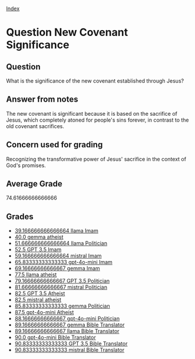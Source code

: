 
[Index](../../index.md)
# Question New Covenant Significance
## Question
What is the significance of the new covenant established through Jesus?

## Answer from notes
The new covenant is significant because it is based on the sacrifice of Jesus, which completely atoned for people's sins forever, in contrast to the old covenant sacrifices.

## Concern used for grading
Recognizing the transformative power of Jesus' sacrifice in the context of God's promises.

## Average Grade
74.61666666666666

## Grades
 * [39.166666666666664 llama Imam](../answers/llama_Imam/New_Covenant_Significance.md)
 * [40.0 gemma atheist](../answers/gemma_atheist/New_Covenant_Significance.md)
 * [51.666666666666664 llama Politician](../answers/llama_Politician/New_Covenant_Significance.md)
 * [52.5 GPT 3.5 Imam](../answers/GPT_3.5_Imam/New_Covenant_Significance.md)
 * [59.166666666666664 mistral Imam](../answers/mistral_Imam/New_Covenant_Significance.md)
 * [65.83333333333333 gpt-4o-mini Imam](../answers/gpt-4o-mini_Imam/New_Covenant_Significance.md)
 * [69.16666666666667 gemma Imam](../answers/gemma_Imam/New_Covenant_Significance.md)
 * [77.5 llama atheist](../answers/llama_atheist/New_Covenant_Significance.md)
 * [79.16666666666667 GPT 3.5 Politician](../answers/GPT_3.5_Politician/New_Covenant_Significance.md)
 * [81.66666666666667 mistral Politician](../answers/mistral_Politician/New_Covenant_Significance.md)
 * [82.5 GPT 3.5 Atheist](../answers/GPT_3.5_Atheist/New_Covenant_Significance.md)
 * [82.5 mistral atheist](../answers/mistral_atheist/New_Covenant_Significance.md)
 * [85.83333333333333 gemma Politician](../answers/gemma_Politician/New_Covenant_Significance.md)
 * [87.5 gpt-4o-mini Atheist](../answers/gpt-4o-mini_Atheist/New_Covenant_Significance.md)
 * [88.16666666666667 gpt-4o-mini Politician](../answers/gpt-4o-mini_Politician/New_Covenant_Significance.md)
 * [89.16666666666667 gemma Bible Translator](../answers/gemma_Bible_Translator/New_Covenant_Significance.md)
 * [89.16666666666667 llama Bible Translator](../answers/llama_Bible_Translator/New_Covenant_Significance.md)
 * [90.0 gpt-4o-mini Bible Translator](../answers/gpt-4o-mini_Bible_Translator/New_Covenant_Significance.md)
 * [90.83333333333333 GPT 3.5 Bible Translator](../answers/GPT_3.5_Bible_Translator/New_Covenant_Significance.md)
 * [90.83333333333333 mistral Bible Translator](../answers/mistral_Bible_Translator/New_Covenant_Significance.md)
